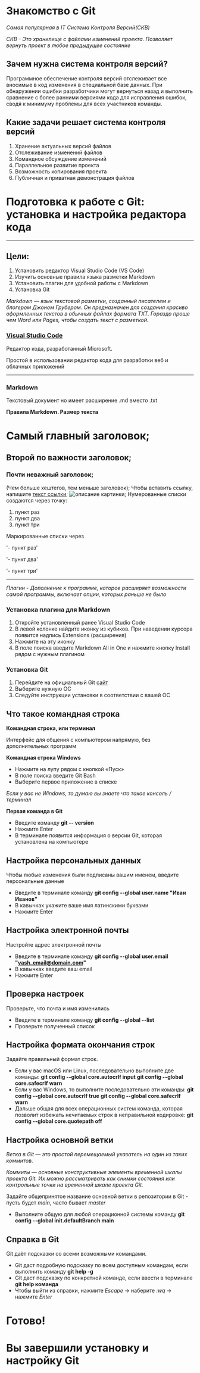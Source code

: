 # Знакомство с Git

_Самая популярная в IT Система Контроля Версий(СКВ)_

_СКВ - Это хранилище с файлами изменений проекта. Позволяет вернуть проект в любое предыдущее состояние_

## Зачем нужна система контроля версий?

Программное обеспечение контроля версий отслеживает все вносимые в код изменения в специальной базе данных. При обнаружении ошибки разработчики могут вернуться назад и выполнить сравнение с более ранними версиями кода для исправления ошибок, сводя к минимуму проблемы для всех участников команды.

## Какие задачи решает система контроля версий

1. Хранение актуальных версий файлов
2. Отслеживание изменений файлов
3. Командное обсуждение изменений
4. Параллельное развитие проекта
5. Возможность копирования проекта
6. Публичная и приватная демонстрация файлов

# Подготовка к работе с Git: установка и настройка редактора кода

____

## Цели:
1. Установить редактор Visual Studio Code (VS Code)
2. Изучить основные правила языка разметки Markdown
3. Установить плагин для удобной работы с Markdown
4. Установка Git
   
_Markdown — язык текстовой разметки, созданный писателем и блогером Джоном Грубером. Он предназначен для создания красиво оформленных текстов в обычных файлах формата TXT. Гораздо проще чем Word или Pages, чтобы создать текст с разметкой._

### [Visual Studio Code](https://code.visualstudio.com/)
Редактор кода, разработанный Microsoft.

Простой в использовании редактор кода для разработки веб и облачных приложений

____

### Markdown

Текстовый документ но имеет расширение .md вместо .txt

**Правила Markdown. Размер текста**

# Самый главный заголовок;
## Второй по важности заголовок;
### Почти неважный заголовок;
(Чем больше хештегов, тем меньше заголовок);
Чтобы вставить ссылку, напишите [текст ссылки](ссылка);
![описание картинки](ссылка);
Нумерованные списки создаются через точку:
1. пункт раз
2. пункт два
3. пункт три
   
Маркированные списки через

'- пункт раз'

'- пункт два'

'- пункт три'
____

_Плагин - Дополнение к программе, которое расширяет возможности самой программы, включает опции, которых раньше не было_

### Установка плагина для Markdown

1. Откройте установленный ранее Visual Studio Code
2. В левой колонке найдите иконку из кубиков. При наведении курсора появится надпись Extensions (расширения)
3. Нажмите на эту иконку
4. В поле поиска введите Markdown
All in One и нажмите кнопку
Install рядом с нужным плагином

### Установка Git

1. Перейдите на официальный Git [сайт](https://git-scm.com/downloads)
2. Выберите нужную ОС
3. Следуйте инструкции установки в соответствии с вашей ОС

## Что такое командная строка

**Командная строка, или терминал**

Интерфейс для общения с компьютером напрямую, без дополнительных программ

**Командная строка Windows**
- Нажмите на лупу рядом с кнопкой «Пуск»
- В поле поиска введите Git Bash
- Выберите первое приложение в списке

_Если у вас не Windows, то думаю вы знаете что такое консоль / терминал_

**Первая команда в Git**

- Введите команду **git -- version**
- Нажмите Enter
- В терминале появится информация о версии Git, которая установлена на компьютере

## Настройка персональных данных
Чтобы любые изменения были подписаны вашим именем,
введите персональные данные

- Введите в терминале команду
    **git config --global user.name "Иван Иванов"**
- В кавычках укажите ваше имя латинскими буквами
- Нажмите Enter

## Настройка электронной почты
Настройте адрес электронной почты

- Введите в терминале команду
    **git config --global user.email "vash_email@domain.com"**
- В кавычках введите ваш email
- Нажмите Enter

## Проверка настроек
Проверьте, что почта и имя
изменились

- Введите в терминале команду
   **git config --global --list**
- Проверьте полученный список

## Настройка формата окончания строк
Задайте правильный формат строк.

- Если у вас macOS или Linux, последовательно выполните две команды:
    **git config --global core.autocrlf input**
    **git config --global core.safecrlf warn**
- Если у вас Windows, то выполните последовательно эти команды:
    **git config --global core.autocrlf true**
    **git config --global core.safecrlf warn**
- Дальше общая для всех операционных систем команда, которая позволит избежать нечитаемых строк в неправильной кодировке:
    **git config --global core.quotepath off**

## Настройка основной ветки
_Ветка в Git — это простой перемещаемый указатель на один из таких коммитов._

_Коммиты — основные конструктивные элементы временной шкалы проекта Git. Их можно рассматривать как снимки состояния или контрольные точки на временной шкале проекта Git._

Задайте общепринятое название основной ветки в репозитории в Git - пусть будет *main*, часто бывает *master*

- Выполните общую для любой операционной системы команду
    **git config --global init.defaultBranch main**

## Справка в Git
Git даёт подсказки со всеми возможными командами.

- Git даст подробную подсказку по всем доступным командам, если выполнить команду
    **git help -g**
- Git даст подсказку по конкретной команде, если ввести в терминале
    **git help команда**
- Чтобы выйти из справки, нажмите *Escape* → наберите *:wq* → нажмите *Enter*

# Готово! 

# Вы завершили установку и настройку Git